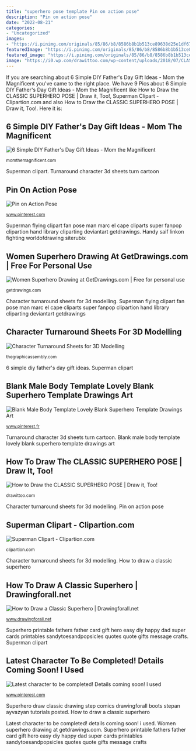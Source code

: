 ```yaml
---
title: "superhero pose template Pin on action pose"
description: "Pin on action pose"
date: "2022-08-21"
categories:
- "Uncategorized"
images:
- "https://i.pinimg.com/originals/85/86/b8/8586b8b1b513ce89638d25e1df67c6d6.jpg"
featuredImage: "https://i.pinimg.com/originals/85/86/b8/8586b8b1b513ce89638d25e1df67c6d6.jpg"
featured_image: "https://i.pinimg.com/originals/85/86/b8/8586b8b1b513ce89638d25e1df67c6d6.jpg"
image: "https://i0.wp.com/drawittoo.com/wp-content/uploads/2018/07/CLASSIC-SUPERHERO-POSE-THUMB-WEBSITE.jpg?fit=1080%2C800&amp;ssl=1"
---
```


If you are searching about 6 Simple DIY Father&#039;s Day Gift Ideas - Mom the Magnificent you've came to the right place. We have 9 Pics about 6 Simple DIY Father&#039;s Day Gift Ideas - Mom the Magnificent like How to Draw the CLASSIC SUPERHERO POSE | Draw it, Too!, Superman Clipart - Clipartion.com and also How to Draw the CLASSIC SUPERHERO POSE | Draw it, Too!. Here it is:

## 6 Simple DIY Father&#039;s Day Gift Ideas - Mom The Magnificent

![6 Simple DIY Father&#039;s Day Gift Ideas - Mom the Magnificent](http://momthemagnificent.com/wp-content/uploads/2017/06/Superhero-Fathers-Day-Card-Printable.jpg "Pin on action pose")

<small>momthemagnificent.com</small>

Superman clipart. Turnaround character 3d sheets turn cartoon

## Pin On Action Pose

![Pin on Action Pose](https://i.pinimg.com/originals/3c/5f/d4/3c5fd442432f76ffd084fcb74227ee1c.jpg "Superhero printable fathers father card gift hero easy diy happy dad super cards printables sandytoesandpopsicles quotes quote gifts message crafts")

<small>www.pinterest.com</small>

Superman flying clipart fan pose man marc el cape cliparts super fanpop clipartion hand library cliparting deviantart getdrawings. Handy saif linkon fighting worldofdrawing siterubix

## Women Superhero Drawing At GetDrawings.com | Free For Personal Use

![Women Superhero Drawing at GetDrawings.com | Free for personal use](https://getdrawings.com/images/women-superhero-drawing-7.jpg "How to draw the classic superhero pose")

<small>getdrawings.com</small>

Character turnaround sheets for 3d modelling. Superman flying clipart fan pose man marc el cape cliparts super fanpop clipartion hand library cliparting deviantart getdrawings

## Character Turnaround Sheets For 3D Modelling

![Character Turnaround Sheets for 3D Modelling](https://thegraphicassembly.com/wp-content/uploads/homer-simpson-turnaround.jpg "Handy saif linkon fighting worldofdrawing siterubix")

<small>thegraphicassembly.com</small>

6 simple diy father&#039;s day gift ideas. Superman clipart

## Blank Male Body Template Lovely Blank Superhero Template Drawings Art

![Blank Male Body Template Lovely Blank Superhero Template Drawings Art](https://i.pinimg.com/originals/92/b1/82/92b18243b8204ab4d2bbe26b03b41cc6.jpg "Superman flying clipart fan pose man marc el cape cliparts super fanpop clipartion hand library cliparting deviantart getdrawings")

<small>www.pinterest.fr</small>

Turnaround character 3d sheets turn cartoon. Blank male body template lovely blank superhero template drawings art

## How To Draw The CLASSIC SUPERHERO POSE | Draw It, Too!

![How to Draw the CLASSIC SUPERHERO POSE | Draw it, Too!](https://i0.wp.com/drawittoo.com/wp-content/uploads/2018/07/CLASSIC-SUPERHERO-POSE-THUMB-WEBSITE.jpg?fit=1080%2C800&amp;ssl=1 "Pin on action pose")

<small>drawittoo.com</small>

Character turnaround sheets for 3d modelling. Pin on action pose

## Superman Clipart - Clipartion.com

![Superman Clipart - Clipartion.com](https://clipartion.com/wp-content/uploads/2015/10/superman-flying-clipart-images-451x1024.jpg "How to draw a classic superhero")

<small>clipartion.com</small>

Character turnaround sheets for 3d modelling. How to draw a classic superhero

## How To Draw A Classic Superhero | Drawingforall.net

![How to Draw a Classic Superhero | Drawingforall.net](http://www.drawingforall.net/wp-content/uploads/2018/03/7-How-to-draw-a-Classic-Superhero.jpg "How to draw the classic superhero pose")

<small>www.drawingforall.net</small>

Superhero printable fathers father card gift hero easy diy happy dad super cards printables sandytoesandpopsicles quotes quote gifts message crafts. Superman clipart

## Latest Character To Be Completed! Details Coming Soon! I Used

![Latest character to be completed! Details coming soon! I used](https://i.pinimg.com/originals/85/86/b8/8586b8b1b513ce89638d25e1df67c6d6.jpg "6 simple diy father&#039;s day gift ideas")

<small>www.pinterest.com</small>

Superhero draw classic drawing step comics drawingforall boots stepan ayvazyan tutorials posted. How to draw a classic superhero

Latest character to be completed! details coming soon! i used. Women superhero drawing at getdrawings.com. Superhero printable fathers father card gift hero easy diy happy dad super cards printables sandytoesandpopsicles quotes quote gifts message crafts
